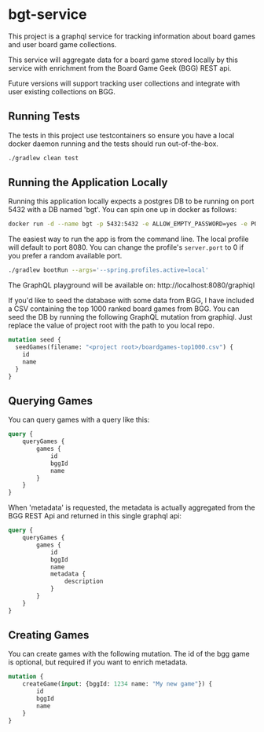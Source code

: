 # bgt-service

This project is a graphql service for tracking information about board games and user board game collections.

This service will aggregate data for a board game stored locally by this service with enrichment from the Board Game Geek (BGG) REST api.  

Future versions will support tracking user collections and integrate with user existing collections on BGG.



## Running Tests

The tests in this project use testcontainers so ensure you have a local docker daemon running and the tests should run out-of-the-box.
```bash
./gradlew clean test
```

## Running the Application Locally
Running this application locally expects a postgres DB to be running on port 5432 with a DB named 'bgt'.  You can spin one up in docker as follows:
```bash
docker run -d --name bgt -p 5432:5432 -e ALLOW_EMPTY_PASSWORD=yes -e POSTGRESQL_DATABASE=bgt bitnami/postgresql:latest
```

The easiest way to run the app is from the command line.  The local profile will default to port 8080.  You can change the profile's `server.port` to 0 if you prefer a random available port.
```bash
./gradlew bootRun --args='--spring.profiles.active=local'
```

The GraphQL playground will be available on: http://localhost:8080/graphiql

If you'd like to seed the database with some data from BGG, I have included a CSV containing the top 1000 ranked board games from BGG.  You can seed the DB by running the following GraphQL mutation from graphiql.  Just replace the value of project root with the path to you local repo.

```graphql
mutation seed {
  seedGames(filename: "<project root>/boardgames-top1000.csv") {
    id
    name
  }
}
```

## Querying Games

You can query games with a query like this:
```graphql
query {
    queryGames {
        games {
            id
            bggId
            name
        }
    }
}
```

When 'metadata' is requested, the metadata is actually aggregated from the BGG REST Api and returned in this single graphql api:
```graphql
query {
    queryGames {
        games {
            id
            bggId
            name
            metadata {
                description
            }
        }
    }
}
```

## Creating Games

You can create games with the following mutation.  The id of the bgg game is optional, but required if you want to enrich metadata.
```graphql
mutation {
    createGame(input: {bggId: 1234 name: "My new game"}) {
        id
        bggId
        name
    }
}
```